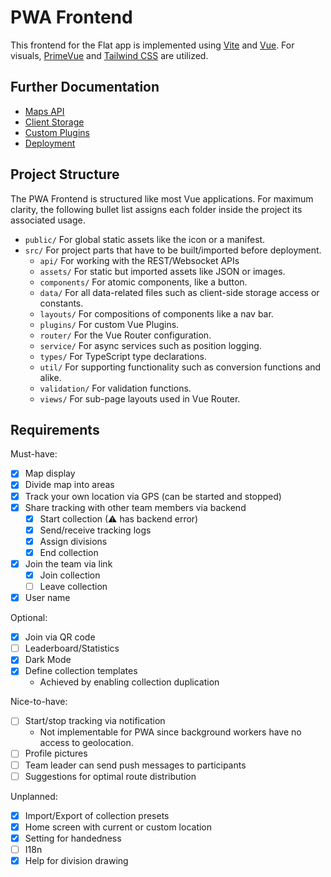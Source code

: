 # PWA Frontend

This frontend for the Flat app is implemented using [Vite](https://vitejs.dev/) and [Vue](https://vuejs.org/).
For visuals, [PrimeVue](https://primevue.org/) and [Tailwind CSS](https://tailwindcss.com/) are utilized.

## Further Documentation

-   [Maps API](/docs/frontend-pwa/maps-api.md)
-   [Client Storage](/docs/frontend-pwa/client-storage.md)
-   [Custom Plugins](/docs/frontend-pwa/custom-plugins.md)
-   [Deployment](/docs/frontend-pwa/deploy.md)

## Project Structure

The PWA Frontend is structured like most Vue applications.
For maximum clarity, the following bullet list assigns each folder inside the project its associated usage.

-   `public/`
    For global static assets like the icon or a manifest.
-   `src/`
    For project parts that have to be built/imported before deployment.
    -   `api/`
        For working with the REST/Websocket APIs
    -   `assets/`
        For static but imported assets like JSON or images.
    -   `components/`
        For atomic components, like a button.
    -   `data/`
        For all data-related files such as client-side storage access or constants.
    -   `layouts/`
        For compositions of components like a nav bar.
    -   `plugins/`
        For custom Vue Plugins.
    -   `router/`
        For the Vue Router configuration.
    -   `service/`
        For async services such as position logging.
    -   `types/`
        For TypeScript type declarations.
    -   `util/`
        For supporting functionality such as conversion functions and alike.
    -   `validation/`
        For validation functions.
    -   `views/`
        For sub-page layouts used in Vue Router.

## Requirements

Must-have:

-   [x] Map display
-   [x] Divide map into areas
-   [x] Track your own location via GPS (can be started and stopped)
-   [x] Share tracking with other team members via backend
    - [x] Start collection (⚠ has backend error)
    - [x] Send/receive tracking logs
    - [x] Assign divisions
    - [x] End collection
-   [x] Join the team via link
    -   [x] Join collection
    -   [ ] Leave collection
-   [x] User name

Optional:

-   [x] Join via QR code
-   [ ] Leaderboard/Statistics
-   [x] Dark Mode
-   [x] Define collection templates
    -   Achieved by enabling collection duplication

Nice-to-have:

-   [ ] Start/stop tracking via notification
    -    Not implementable for PWA since background workers have no access to geolocation.
-   [ ] Profile pictures
-   [ ] Team leader can send push messages to participants
-   [ ] Suggestions for optimal route distribution

Unplanned:

-   [x] Import/Export of collection presets
-   [x] Home screen with current or custom location
-   [x] Setting for handedness
-   [ ] I18n
-   [x] Help for division drawing
